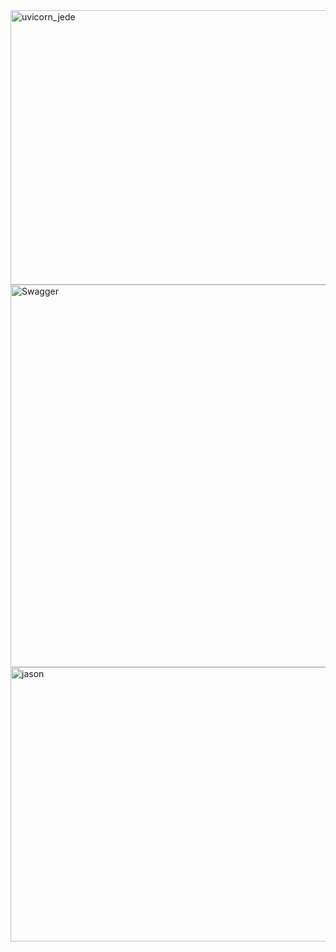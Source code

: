 
<img width="1074" height="439" alt="uvicorn_jede" src="https://github.com/user-attachments/assets/601aacd6-a6af-41a2-a677-dbbfd37eeed9" />
<img width="1319" height="612" alt="Swagger" src="https://github.com/user-attachments/assets/cf0b21cc-ff1d-4f0c-9ee2-ef1837d84dcd" />
<img width="915" height="439" alt="jason" src="https://github.com/user-attachments/assets/39521707-7fb6-4cf2-9dcc-06eab721fa64" />
